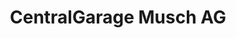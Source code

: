 ---
title: "CentralGarage Musch AG"
url: /altdorf-ur/centralgarage-musch-ag-gotthardstrasse/
shop: Autohaus
---